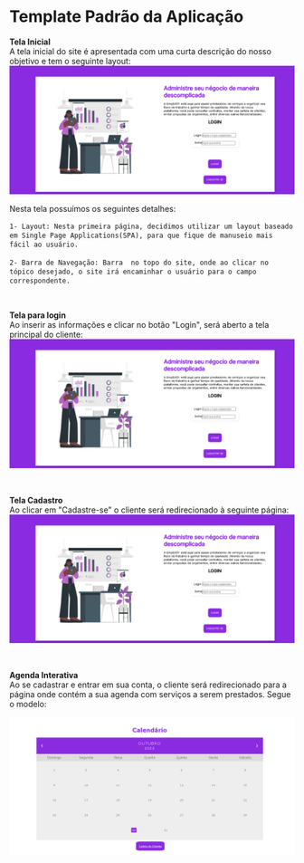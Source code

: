 # Template Padrão da Aplicação



**Tela Inicial**<br>
A tela inicial do site é apresentada com uma curta descrição do nosso objetivo e tem o seguinte layout:
![TelaInicial](https://github.com/ICEI-PUC-Minas-PMV-ADS/pmv-ads-2022-2-e2-proj-int-t6-gestao-adm-para-prestadores-de-servicos/blob/f6b7bf6caa9fcb7d2db5d44fe45b5e388930b97a/docs/img/Index.png)

Nesta tela possuímos os seguintes detalhes:

    1- Layout: Nesta primeira página, decidimos utilizar um layout baseado em Single Page Applications(SPA), para que fique de manuseio mais fácil ao usuário.

    2- Barra de Navegação: Barra  no topo do site, onde ao clicar no tópico desejado, o site irá encaminhar o usuário para o campo correspondente.

<br>

**Tela para login** <br>
Ao inserir as informações e  clicar no botão "Login", será aberto a tela principal do cliente:
![TelaLogin](https://github.com/ICEI-PUC-Minas-PMV-ADS/pmv-ads-2022-2-e2-proj-int-t6-gestao-adm-para-prestadores-de-servicos/blob/f6b7bf6caa9fcb7d2db5d44fe45b5e388930b97a/docs/img/Index.png)

<br>

**Tela Cadastro** <br>
Ao clicar em "Cadastre-se" o cliente será redirecionado à seguinte página:
![TelaCadastro](https://github.com/ICEI-PUC-Minas-PMV-ADS/pmv-ads-2022-2-e2-proj-int-t6-gestao-adm-para-prestadores-de-servicos/blob/f6b7bf6caa9fcb7d2db5d44fe45b5e388930b97a/docs/img/Index.png)

<br>

**Agenda Interativa** <br>
Ao se cadastrar e entrar em sua conta, o cliente será redirecionado para a página onde contém a sua agenda com serviços a serem prestados. Segue o modelo:

![Agenda](https://github.com/ICEI-PUC-Minas-PMV-ADS/pmv-ads-2022-2-e2-proj-int-t6-gestao-adm-para-prestadores-de-servicos/blob/8de52f5d685413d0dff7f55b5e402bf70fd647d2/docs/img/Agenda.png)
<br>
